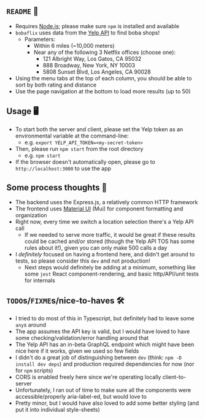 ## `README` 📖
- Requires [Node.js](https://nodejs.org/en); please make sure `npm` is installed and available
- `bobaflix` uses data from the [Yelp API](https://docs.developer.yelp.com/reference/v3_business_search) to find boba shops!
  - Parameters:
    - Within 6 miles (~10,000 meters)
    - Near any of the following 3 Netflix offices (choose one):
        - 121 Albright Way, Los Gatos, CA 95032
        - 888 Broadway, New York, NY 10003
        - 5808 Sunset Blvd, Los Angeles, CA 90028
- Using the menu tabs at the top of each column, you should be able to sort by both rating and distance
- Use the page navigation at the bottom to load more results (up to 50)

## Usage 🖥️
- To start both the server and client, please set the Yelp token as an environmental variable at the command-line:
  - e.g. `export YELP_API_TOKEN=<my-secret-token>`
- Then, please run `npm start` from the root directory
  - e.g. `npm start`
- If the browser doesn't automatically open, please go to `http://localhost:3000` to use the app

## Some process thoughts 🧠
- The backend uses the Express.js, a relatively common HTTP framework
- The frontend uses [Material UI](https://mui.com/) (Mui) for component formatting and organization
- Right now, every time we switch a location selection there's a Yelp API call
  - If we needed to serve more traffic, it would be great if these results could be cached and/or stored (though the Yelp API TOS has some rules about it!), given you can only make 500 calls a day 
- I _definitely_ focused on having a frontend here, and didn't get around to tests, so please consider this `dev` and not production!
  - Next steps would definitely be adding at a minimum, something like some `jest` React component-rendering, and basic http/API/unit tests for internals
  
## `TODO`s/`FIXME`s/nice-to-haves 🛠️
- I tried to do most of this in Typescript, but definitely had to leave some `any`s around
- The app assumes the API key is valid, but I would have loved to have some checking/validation/error handling around that
- The Yelp API has an in-beta GraphQL endpoint which might have been nice here if it works, given we used so few fields
- I didn't do a great job of distinguishing between `dev` (think: `npm -D install dev deps`) and production required dependencies for now (nor for `npm` scripts)
- CORS is enabled freely here since we're operating locally client-to-server
- Unfortunately, I ran out of time to make sure all the components were accessible/properly aria-label-ed, but would love to
- Pretty minor, but I would have also loved to add some better styling (and put it into individual style-sheets)